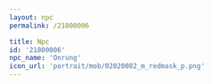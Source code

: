```yaml
---
layout: npc
permalink: /21800006

title: Npc
id: '21800006'
npc_name: 'Onrung'
icon_url: 'portrait/mob/02020082_m_redmask_p.png'
---
```

